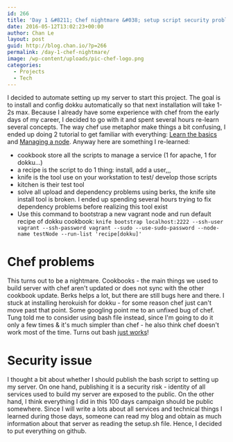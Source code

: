 ```yaml
---
id: 266
title: 'Day 1 &#8211; Chef nightmare &#038; setup script security problem'
date: 2016-05-12T13:02:23+00:00
author: Chan Le
layout: post
guid: http://blog.chan.io/?p=266
permalink: /day-1-chef-nightmare/
image: /wp-content/uploads/pic-chef-logo.png
categories:
  - Projects
  - Tech
---
```

I decided to automate setting up my server to start this project. The goal is to install and config dokku automatically so that next installation will take 1-2s max. Because I already have some experience with chef from the early days of my career, I decided to go with it and spent several hours re-learn several concepts. The way chef use metaphor make things a bit confusing, I ended up doing 2 tutorial to get familiar with everything: [Learn the basics](https://learn.chef.io/learn-the-basics/ubuntu/) and [Managing a node](https://learn.chef.io/manage-a-node/ubuntu). Anyway here are something I re-learned:

*   cookbook store all the scripts to manage a service (1 for apache, 1 for dokku...)
*   a recipe is the script to do 1 thing: install, add a user,,,
*   knife is the tool use on your workstation to test/ develop those scripts
*   kitchen is their test tool
*   solve all upload and dependency problems using berks, the knife site install tool is broken. I ended up spending several hours trying to fix dependency problems before realizing this tool exist
*   Use this command to bootstrap a new vagrant node and run default recipe of dokku cookbook: `knife bootstrap localhost:2222 --ssh-user vagrant --ssh-password vagrant --sudo --use-sudo-password --node-name testNode --run-list 'recipe[dokku]'`

# Chef problems

This turns out to be a nightmare. Cookbooks - the main things we used to build server with chef aren't updated or does not sync with the other cookbook update. Berks helps a lot, but there are still bugs here and there. I stuck at installing herokuish for dokku - for some reason chef just can't move past that point. Some googling point me to an unfixed bug of chef. Tung told me to consider using bash file instead, since I'm going to do it only a few times & it's much simpler than chef - he also think chef doesn't work most of the time. Turns out bash [just works](https://github.com/chanlvh/config)!

# Security issue

I thought a bit about whether I should publish the bash script to setting up my server. On one hand, publishing it is a security risk - identity of all services used to build my server are exposed to the public. On the other hand, I think everything I did in this 100 days campaign should be public somewhere. Since I will write a lots about all services and technical things I learned during those days, someone can read my blog and obtain as much information about that server as reading the setup.sh file. Hence, I decided to put everything on github.
